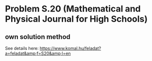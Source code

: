 # Problem S.20 (Mathematical and Physical Journal for High Schools)
## own solution method
See details here: https://www.komal.hu/feladat?a=feladat&amp;f=S20&amp;l=en
